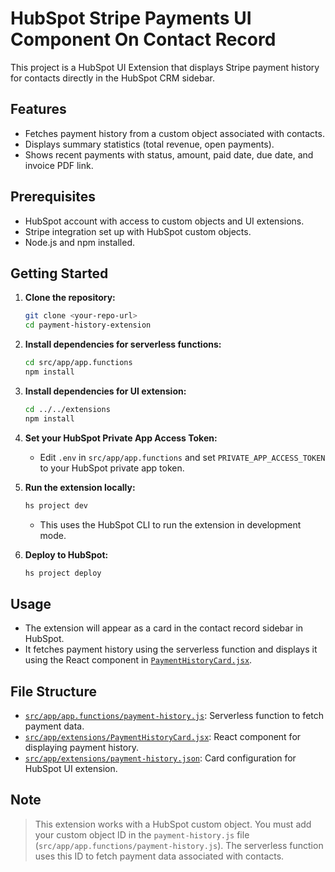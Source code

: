 # HubSpot Stripe Payments UI Component On Contact Record

This project is a HubSpot UI Extension that displays Stripe payment history for contacts directly in the HubSpot CRM sidebar.

## Features

- Fetches payment history from a custom object associated with contacts.
- Displays summary statistics (total revenue, open payments).
- Shows recent payments with status, amount, paid date, due date, and invoice PDF link.

## Prerequisites

- HubSpot account with access to custom objects and UI extensions.
- Stripe integration set up with HubSpot custom objects.
- Node.js and npm installed.

## Getting Started

1. **Clone the repository:**

   ```sh
   git clone <your-repo-url>
   cd payment-history-extension
   ```
2. **Install dependencies for serverless functions:**

   ```sh
   cd src/app/app.functions
   npm install
   ```
3. **Install dependencies for UI extension:**

   ```sh
   cd ../../extensions
   npm install
   ```
4. **Set your HubSpot Private App Access Token:**

   - Edit `.env` in `src/app/app.functions` and set `PRIVATE_APP_ACCESS_TOKEN` to your HubSpot private app token.
5. **Run the extension locally:**

   ```sh
   hs project dev
   ```

   - This uses the HubSpot CLI to run the extension in development mode.
6. **Deploy to HubSpot:**

   ```sh
   hs project deploy
   ```

## Usage

- The extension will appear as a card in the contact record sidebar in HubSpot.
- It fetches payment history using the serverless function and displays it using the React component in [`PaymentHistoryCard.jsx`](src/app/extensions/PaymentHistoryCard.jsx).

## File Structure

- [`src/app/app.functions/payment-history.js`](src/app/app.functions/payment-history.js): Serverless function to fetch payment data.
- [`src/app/extensions/PaymentHistoryCard.jsx`](src/app/extensions/PaymentHistoryCard.jsx): React component for displaying payment history.
- [`src/app/extensions/payment-history.json`](src/app/extensions/payment-history.json): Card configuration for HubSpot UI extension.

## Note

> This extension works with a HubSpot custom object.
> You must add your custom object ID in the `payment-history.js` file (`src/app/app.functions/payment-history.js`).
> The serverless function uses this ID to fetch payment data associated with contacts.
>
